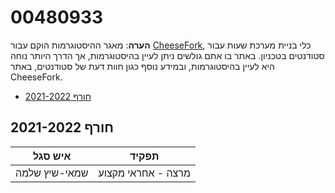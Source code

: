 # 00480933

**הערה**: מאגר ההיסטוגרמות הוקם עבור [CheeseFork](https://cheesefork.cf/), כלי בניית מערכת שעות עבור סטודנטים בטכניון. באתר בו אתם גולשים ניתן לעיין בהיסטוגרמות, אך הדרך היותר נוחה היא לעיין בהיסטוגרמות, ובמידע נוסף כגון חוות דעת של סטודנטים, באתר CheeseFork.

* [חורף 2021-2022](#202101)

<h2 id="202101">חורף 2021-2022</h2>

| איש סגל | תפקיד |
| ---- | ---- |
| שמאי-שיץ שלמה | מרצה - אחראי מקצוע |


